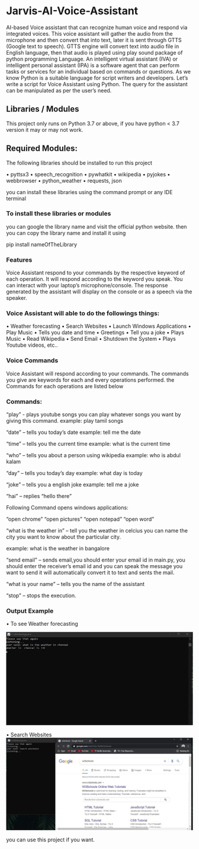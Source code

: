 # Jarvis-AI-Voice-Assistant

AI-based Voice assistant that can recognize human voice and respond via integrated
voices. This voice assistant will gather the audio from the microphone and then
convert that into text, later it is sent through GTTS (Google text to speech). GTTS
engine will convert text into audio file in English language, then that audio is played
using play sound package of python programming Language. An intelligent virtual
assistant (IVA) or intelligent personal assistant (IPA) is a software agent that can perform
tasks or services for an individual based on commands or questions. As we know Python
is a suitable language for script writers and developers. Let’s write a script for Voice
Assistant using Python. The query for the assistant can be manipulated as per the user’s
need.

## Libraries / Modules

This project only runs on Python 3.7 or above, if you have python < 3.7 version it may or may not work.

## Required Modules:

The following libraries should be installed to run this project

• pyttsx3
• speech_recognition
• pywhatkit
• wikipedia
• pyjokes
• webbrowser
• python_weather
• requests, json

you can install these libraries using the command prompt or any IDE terminal

### To install these libraries or modules

you can google the library name and visit the official python website. then you can copy
the library name and install it using

pip install nameOfTheLibrary

### Features

Voice Assistant respond to your commands by the respective keyword of each
operation. It will respond according to the keyword you speak. You can interact with your
laptop’s microphone/console. The response generated by the assistant will display on the
console or as a speech via the speaker.

### Voice Assistant will able to do the followings things:

• Weather forecasting
• Search Websites
• Launch Windows Applications
• Play Music
• Tells you date and time
• Greetings
• Tell you a joke
• Plays Music
• Read Wikipedia
• Send Email
• Shutdown the System
• Plays Youtube videos, etc..

### Voice Commands

Voice Assistant will respond according to your commands. The commands you give
are keywords for each and every operations performed. the Commands for each
operations are listed below

### Commands:

“play” - plays youtube songs you can play whatever songs you want by giving this
command.
example: play tamil songs

“date” – tells you today’s date
example: tell me the date

“time” – tells you the current time
example: what is the current time

“who” – tells you about a person using wikipedia
example: who is abdul kalam

“day” – tells you today’s day
example: what day is today

“joke” – tells you a english joke
example: tell me a joke


“hai” – replies “hello there”

Following Command opens windows applications:

“open chrome”
“open pictures”
“open notepad”
“open word”

“what is the weather in” – tell you the weather in celcius you can name the city you want
to know about the particular city.

example: what is the weather in bangalore

“send email” – sends email,you should enter your email id in main.py, you should enter the receiver’s email id and you can speak
the message you want to send it will automatically convert it to text and sents the mail.

“what is your name” – tells you the name of the assistant

“stop” – stops the execution.

### Output Example

• To see Weather forecasting

![weather_Image](./readme_images/image.I5ZH40.png)

• Search Websites
![search_Image](./readme_images/image.2U8G40.png)

you can use this project if you want.
